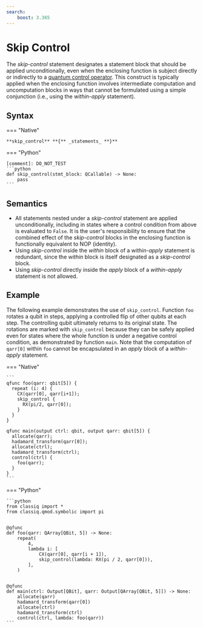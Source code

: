 ```yaml
---
search:
    boost: 3.365
---
```


# Skip Control

The _skip-control_ statement designates a statement block that should be applied
unconditionally, even when the enclosing function is subject directly or
indirectly to a [quantum control operator](https://docs.classiq.io/latest/qmod-reference/language-reference/statements/control/).
This construct is typically applied when the enclosing function involves
intermediate computation and uncomputation blocks in ways that cannot be
formulated using a simple conjunction (i.e., using the _within-apply_ statement).

## Syntax

=== "Native"

    **skip_control** **{** _statements_ **}**

=== "Python"

    [comment]: DO_NOT_TEST
    ```python
    def skip_control(stmt_block: QCallable) -> None:
        pass
    ```

## Semantics

-   All statements nested under a _skip-control_ statement are applied
    unconditionally, including in states where a control condition from above is
    evaluated to `False`. It is the user's responsibility to ensure that the
    combined effect of the _skip-control_ blocks in the enclosing function is
    functionally equivalent to NOP (identity).
-   Using _skip-control_ inside the _within_ block of a _within-apply_ statement
    is redundant, since the _within_ block is itself designated as a
    _skip-control_ block.
-   Using _skip-control_ directly inside the _apply_ block of a _within-apply_
    statement is not allowed.

## Example

The following example demonstrates the use of `skip_control`. Function `foo`
rotates a qubit in steps, applying a controlled flip of other qubits at each
step. The controlling qubit ultimately returns to its original state. The
rotations are marked with `skip_control` because they can be safely applied even
for states where the whole function is under a negative control condition, as
demonstrated by function `main`.
Note that the computation of `qarr[0]` within `foo` cannot be encapsulated in an
_apply_ block of a _within-apply_ statement.

=== "Native"

    ```
    qfunc foo(qarr: qbit[5]) {
      repeat (i: 4) {
        CX(qarr[0], qarr[i+1]);
        skip_control {
          RX(pi/2, qarr[0]);
        }
      }
    }

    qfunc main(output ctrl: qbit, output qarr: qbit[5]) {
      allocate(qarr);
      hadamard_transform(qarr[0]);
      allocate(ctrl);
      hadamard_transform(ctrl);
      control(ctrl) {
        foo(qarr);
      }
    }
    ```

=== "Python"

    ```python
    from classiq import *
    from classiq.qmod.symbolic import pi


    @qfunc
    def foo(qarr: QArray[QBit, 5]) -> None:
        repeat(
            4,
            lambda i: [
                CX(qarr[0], qarr[i + 1]),
                skip_control(lambda: RX(pi / 2, qarr[0])),
            ],
        )


    @qfunc
    def main(ctrl: Output[QBit], qarr: Output[QArray[QBit, 5]]) -> None:
        allocate(qarr)
        hadamard_transform(qarr[0])
        allocate(ctrl)
        hadamard_transform(ctrl)
        control(ctrl, lambda: foo(qarr))
    ```
